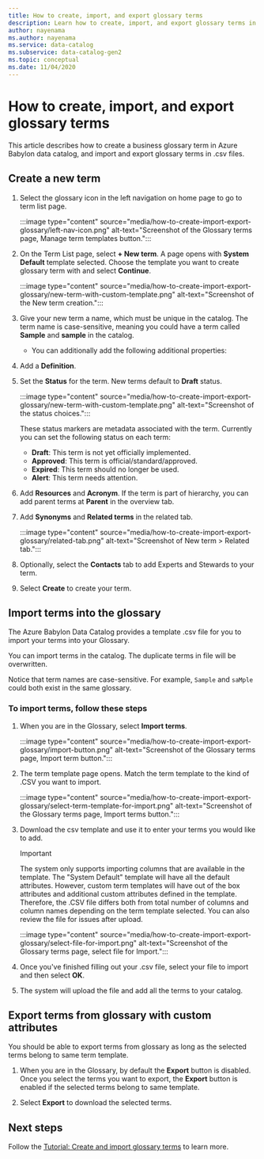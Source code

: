 ```yaml
---
title: How to create, import, and export glossary terms
description: Learn how to create, import, and export glossary terms in Azure Babylon.
author: nayenama
ms.author: nayenama
ms.service: data-catalog
ms.subservice: data-catalog-gen2
ms.topic: conceptual
ms.date: 11/04/2020
---
```


# How to create, import, and export glossary terms

This article describes how to create a business glossary term in Azure Babylon data catalog, and import and export glossary terms in .csv files.

## Create a new term

1. Select the glossary icon in the left navigation on home page to go to term list page.

   :::image type="content" source="media/how-to-create-import-export-glossary/left-nav-icon.png" alt-text="Screenshot of the Glossary terms page, Manage term templates button.":::

2. On the Term List page, select **+ New term**. A page opens with **System Default** template selected. Choose the template you want to create glossary term with and select **Continue**.

   :::image type="content" source="media/how-to-create-import-export-glossary/new-term-with-custom-template.png" alt-text="Screenshot of the New term creation.":::

3. Give your new term a name, which must be unique in the catalog. The term name is case-sensitive, meaning you could have a term called **Sample** and **sample** in the catalog.

   - You can additionally add the following additional properties:

4. Add a **Definition**.

5. Set the **Status** for the term. New terms default to **Draft** status.

   :::image type="content" source="media/how-to-create-import-export-glossary/new-term-with-custom-template.png" alt-text="Screenshot of the status choices.":::

   These status markers are metadata associated with the term. Currently you can set the following status on each term:

   - **Draft**: This term is not yet officially implemented.
   - **Approved**: This term is official/standard/approved.
   - **Expired**: This term should no longer be used.
   - **Alert**: This term needs attention.

6. Add **Resources** and **Acronym**. If the term is part of hierarchy, you can add parent terms at **Parent** in the overview tab.

7. Add **Synonyms** and **Related terms** in the related tab.

   :::image type="content" source="media/how-to-create-import-export-glossary/related-tab.png" alt-text="Screenshot of New term > Related tab.":::

8. Optionally, select the **Contacts** tab to add Experts and Stewards to your term.

9. Select **Create** to create your term.

## Import terms into the glossary

The Azure Babylon Data Catalog provides a template .csv file for you to import your terms into your Glossary.

You can import terms in the catalog. The duplicate terms in file will be overwritten.

Notice that term names are case-sensitive. For example, `Sample` and `saMple` could both exist in the same glossary.

### To import terms, follow these steps

1. When you are in the Glossary, select **Import terms**.

   :::image type="content" source="media/how-to-create-import-export-glossary/import-button.png" alt-text="Screenshot of the Glossary terms page, Import term button.":::

2. The term template page opens. Match the term template to the kind of .CSV you want to import.

   :::image type="content" source="media/how-to-create-import-export-glossary/select-term-template-for-import.png" alt-text="Screenshot of the Glossary terms page, Import terms button.":::

3. Download the csv template and use it to enter your terms you would like to add.

   > [!Important]
   > The system only supports importing columns that are available in the template. The "System Default" template will have all the default attributes.
   > However, custom term templates will have out of the box attributes and additional custom attributes defined in the template. Therefore, the .CSV file differs both from total number of columns and column names depending on the term template selected. You can also review the file for issues after upload.

   :::image type="content" source="media/how-to-create-import-export-glossary/select-file-for-import.png" alt-text="Screenshot of the Glossary terms page, select file for Import.":::

4. Once you've finished filling out your .csv file, select your file to import and then select **OK**.

5. The system will upload the file and add all the terms to your catalog.

## Export terms from glossary with custom attributes

You should be able to export terms from glossary as long as the selected terms belong to same term template.

1. When you are in the Glossary, by default the **Export** button is disabled. Once you select the terms you want to export, the **Export** button is enabled if the selected terms belong to same template.

2. Select **Export** to download the selected terms.

## Next steps

Follow the [Tutorial: Create and import glossary terms](starter-kit-tutorial-5.md) to learn more.

